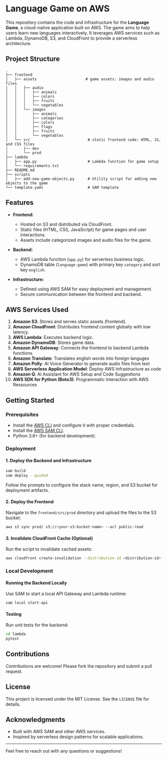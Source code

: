 # Language Game on AWS

This repository contains the code and infrastructure for the **Language Game**, a cloud-native application built on AWS. The game aims to help users learn new languages interactively. It leverages AWS services such as Lambda, DynamoDB, S3, and CloudFront to provide a serverless architecture.

## Project Structure

```
.
├── frontend
│   ├── assets                      # game assets: images and audio files
│   │   ├── audio
│   │   │   ├── animals
│   │   │   ├── colors
│   │   │   ├── fruits
│   │   │   └── vegetables
│   │   └── images
│   │       ├── animals
│   │       ├── categories
│   │       ├── colors
│   │       ├── flags
│   │       ├── fruits
│   │       └── vegetables
│   └── src                          # static frontend code: HTML, JS, and CSS files
│       ├── dev                      
│       └── prod
├── lambda
│   ├── app.py                       # Lambda function for game setup
│   └── requirements.txt
├── README.md
├── scripts
│   ├── add-new-game-objects.py      # Utility script for adding new objects to the game
└── template.yaml                    # SAM template
```

## Features

- **Frontend:**
  - Hosted on S3 and distributed via CloudFront.
  - Static files (HTML, CSS, JavaScript) for game pages and user interactions.
  - Assets include categorized images and audio files for the game.

- **Backend:**
  - AWS Lambda function (`app.py`) for serverless business logic.
  - DynamoDB table (`language-game`) with primary key `category` and sort key `english`.

- **Infrastructure:**
  - Defined using AWS SAM for easy deployment and management.
  - Secure communication between the frontend and backend.

## AWS Services Used

1. **Amazon S3**: Stores and serves static assets (frontend).
2. **Amazon CloudFront**: Distributes frontend content globally with low latency.
3. **AWS Lambda**: Executes backend logic.
4. **Amazon DynamoDB**: Stores game data.
5. **Amazon API Gateway**: Connects the frontend to backend Lambda functions.
6. **Amazon Translate**: Translates english words into foreign languges
7. **Amazon Polly**: AI Voice Generator to generate audio files from text
8. **AWS Serverless Application Model**: Deploy AWS Infrastructure as code
9. **Amazon Q**: AI Assistant for AWS Setup and Code Suggestions
10. **AWS SDK for Python (Boto3)**: Programmatic Interaction with AWS Ressources

## Getting Started

### Prerequisites

- Install the [AWS CLI](https://aws.amazon.com/cli/) and configure it with proper credentials.
- Install the [AWS SAM CLI](https://aws.amazon.com/serverless/sam/).
- Python 3.8+ (for backend development).

### Deployment

#### 1. Deploy the Backend and Infrastructure
```bash
sam build
sam deploy --guided
```
Follow the prompts to configure the stack name, region, and S3 bucket for deployment artifacts.

#### 2. Deploy the Frontend
Navigate to the `frontend/src/prod` directory and upload the files to the S3 bucket:
```bash
aws s3 sync prod/ s3://<your-s3-bucket-name> --acl public-read
```

#### 3. Invalidate CloudFront Cache (Optional)
Run the script to invalidate cached assets:
```bash
aws cloudfront create-invalidation --distribution-id <distribution-id> --paths "/*"
```

### Local Development

#### Running the Backend Locally
Use SAM to start a local API Gateway and Lambda runtime:
```bash
sam local start-api
```

#### Testing
Run unit tests for the backend:
```bash
cd lambda
pytest
```

## Contributions

Contributions are welcome! Please fork the repository and submit a pull request.

## License

This project is licensed under the MIT License. See the `LICENSE` file for details.

## Acknowledgments

- Built with AWS SAM and other AWS services.
- Inspired by serverless design patterns for scalable applications.

---
Feel free to reach out with any questions or suggestions!

